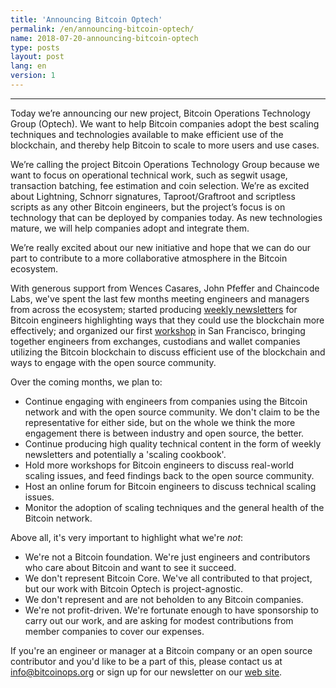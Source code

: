 ```yaml
---
title: 'Announcing Bitcoin Optech'
permalink: /en/announcing-bitcoin-optech/
name: 2018-07-20-announcing-bitcoin-optech
type: posts
layout: post
lang: en
version: 1
---
```



---

Today we’re announcing our new project, Bitcoin Operations Technology Group
(Optech). We want to help Bitcoin companies adopt the best scaling techniques
and technologies available to make efficient use of the blockchain, and
thereby help Bitcoin to scale to more users and use cases.

We’re calling the project Bitcoin Operations Technology Group because we want
to focus on operational technical work, such as segwit usage, transaction
batching, fee estimation and coin selection. We’re as excited about Lightning,
Schnorr signatures, Taproot/Graftroot and scriptless scripts as any other
Bitcoin engineers, but the project’s focus is on technology that can be
deployed by companies today. As new technologies mature, we will help companies
adopt and integrate them.

We’re really excited about our new initiative and hope that we can do our part
to contribute to a more collaborative atmosphere in the Bitcoin ecosystem.

With generous support from Wences Casares, John Pfeffer and Chaincode Labs,
we've spent the last few months meeting engineers and managers from across the
ecosystem; started producing [weekly newsletters][newsletters] for Bitcoin
engineers highlighting ways that they could use the blockchain more
effectively; and organized our first [workshop][workshop] in San Francisco,
bringing together engineers from exchanges, custodians and wallet companies
utilizing the Bitcoin blockchain to discuss efficient use of the blockchain and
ways to engage with the open source community.

[newsletters]: /en/newsletters
[workshop]: /workshops

Over the coming months, we plan to:

- Continue engaging with engineers from companies using the Bitcoin network and
  with the open source community. We don't claim to be the
  representative for either side, but on the whole we think the more engagement
  there is between industry and open source, the better.
- Continue producing high quality technical content in the form of weekly
  newsletters and potentially a 'scaling cookbook'.
- Hold more workshops for Bitcoin engineers to discuss real-world scaling
  issues, and feed findings back to the open source community.
- Host an online forum for Bitcoin engineers to discuss technical scaling
  issues.
- Monitor the adoption of scaling techniques and the general health of the
  Bitcoin network.

Above all, it's very important to highlight what we're *not*:

- We're not a Bitcoin foundation. We're just engineers and contributors who
  care about Bitcoin and want to see it succeed.
- We don't represent Bitcoin Core. We've all contributed to that project, but
  our work with Bitcoin Optech is project-agnostic. 
- We don't represent and are not beholden to any Bitcoin companies.
- We're not profit-driven. We're fortunate enough to have sponsorship to
  carry out our work, and are asking for modest contributions from member
  companies to cover our expenses.

If you're an engineer or manager at a Bitcoin company or an open source
contributor and you'd like to be a part of this, please contact us at
[info@bitcoinops.org](mailto:info@bitcoinops.org) or sign up for our newsletter
on our [web site][website].

[website]: https://bitcoinops.org
